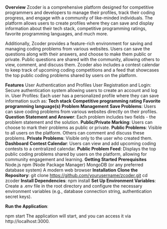 **Overview**
Zcoder is a comprehensive platform designed for competitive programmers and developers to manage their profiles, track their coding progress, and engage with a community of like-minded individuals. The platform allows users to create profiles where they can save and display information about their tech stack, competitive programming ratings, favorite programming languages, and much more.

Additionally, Zcoder provides a feature-rich environment for saving and managing coding problems from various websites. Users can save the questions along with their answers, and choose to make them public or private. Public questions are shared with the community, allowing others to view, comment, and discuss them. Zcoder also includes a contest calendar to keep track of upcoming coding competitions and a feed that showcases the top public coding problems shared by users on the platform.

**Features**
User Authentication and Profiles
User Registration and Login: Secure authentication system allowing users to create an account and log in.
User Profiles: Each user has a personalized profile where they can save information such as:
**Tech stack**
**Competitive programming rating**
**Favorite programming language(s)**
**Problem Management**
**Save Problems**: Users can save coding problems from various websites directly on their profiles.
**Question Statement and Answer**: Each problem includes two fields - the problem statement and the solution.
**Public/Private Marking**: Users can choose to mark their problems as public or private.
**Public Problems**: Visible to all users on the platform. Others can comment and discuss these problems.
**Private Problems**: Visible only to the user who created them.
**Dashboard**
**Contest Calendar**: Users can view and add upcoming coding contests to a centralized calendar.
**Public Problem Feed**: Displays the top public coding problems shared by users on the platform, allowing for community engagement and learning.
**Getting Started**
**Prerequisites**
Node.js
npm (Node Package Manager)
MongoDB (or any preferred database system)
A modern web browser
**Installation**
**Clone the Repository**:
git clone https://github.com/yourusername/zcoder.git
cd zcoder
**Install Dependencies**:
npm install
**Set Up Environment Variables**:
Create a .env file in the root directory and configure the necessary environment variables (e.g., database connection string, authentication secret keys).

**Run the Application**:

npm start
The application will start, and you can access it via http://localhost:3000.
